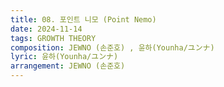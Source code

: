 ```yaml
---
title: 08. 포인트 니모 (Point Nemo)
date: 2024-11-14
tags: GROWTH THEORY
composition: JEWNO (손준호) , 윤하(Younha/ユンナ)
lyric: 윤하(Younha/ユンナ)
arrangement: JEWNO (손준호)
---
```




